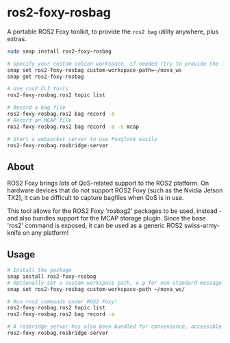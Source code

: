 # ros2-foxy-rosbag
A portable ROS2 Foxy toolkit, to provide the `ros2 bag` utility anywhere, plus extras.
```bash
sudo snap install ros2-foxy-rosbag

# Specify your custom colcon workspace, if needed (try to provide the full path, sometimes `sudo` stuffs it up)
snap set ros2-foxy-rosbag custom-workspace-path=~/nova_ws
snap get ros2-foxy-rosbag

# Use ros2 CLI tools
ros2-foxy-rosbag.ros2 topic list

# Record a bag file
ros2-foxy-rosbag.ros2 bag record -a
# Record an MCAP file
ros2-foxy-rosbag.ros2 bag record -a -s mcap

# Start a websocket server to use Foxglove easily
ros2-foxy-rosbag.rosbridge-server

```

## About
ROS2 Foxy brings lots of QoS-related support to the ROS2 platform. 
On hardware devices that do not support ROS2 Foxy (such as the Nvidia Jetson TX2), it can be difficult to capture bagfiles when QoS is in use.

This tool allows for the ROS2 Foxy 'rosbag2' packages to be used, instead - and also bundles support for the MCAP storage plugin.
Since the base 'ros2' command is exposed, it can be used as a generic ROS2 swiss-army-knife on any platform!

## Usage
```bash
# Install the package
snap install ros2-foxy-rosbag
# Optionally set a custom workspace path, e.g for non-standard message types
snap set ros2-foxy-rosbag custom-workspace-path ~/nova_ws/

# Run ros2 commands under ROS2 Foxy!
ros2-foxy-rosbag.ros2 topic list
ros2-foxy-rosbag.ros2 bag record -a

# A rosbridge_server has also been bundled for convenience, accessible on localhost:9090
ros2-foxy-rosbag.rosbridge-server
```


